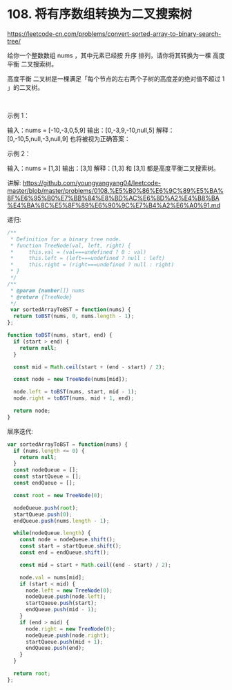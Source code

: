 # 108. 将有序数组转换为二叉搜索树

https://leetcode-cn.com/problems/convert-sorted-array-to-binary-search-tree/


给你一个整数数组 nums ，其中元素已经按 升序 排列，请你将其转换为一棵 高度平衡 二叉搜索树。

高度平衡 二叉树是一棵满足「每个节点的左右两个子树的高度差的绝对值不超过 1 」的二叉树。

 

示例 1：


输入：nums = [-10,-3,0,5,9]
输出：[0,-3,9,-10,null,5]
解释：[0,-10,5,null,-3,null,9] 也将被视为正确答案：

示例 2：


输入：nums = [1,3]
输出：[3,1]
解释：[1,3] 和 [3,1] 都是高度平衡二叉搜索树。



讲解:
https://github.com/youngyangyang04/leetcode-master/blob/master/problems/0108.%E5%B0%86%E6%9C%89%E5%BA%8F%E6%95%B0%E7%BB%84%E8%BD%AC%E6%8D%A2%E4%B8%BA%E4%BA%8C%E5%8F%89%E6%90%9C%E7%B4%A2%E6%A0%91.md


递归:
```js
/**
 * Definition for a binary tree node.
 * function TreeNode(val, left, right) {
 *     this.val = (val===undefined ? 0 : val)
 *     this.left = (left===undefined ? null : left)
 *     this.right = (right===undefined ? null : right)
 * }
 */
/**
 * @param {number[]} nums
 * @return {TreeNode}
 */
 var sortedArrayToBST = function(nums) {
  return toBST(nums, 0, nums.length - 1);
};

function toBST(nums, start, end) {
  if (start > end) {
    return null;
  }

  const mid = Math.ceil(start + (end - start) / 2);

  const node = new TreeNode(nums[mid]);

  node.left = toBST(nums, start, mid - 1);
  node.right = toBST(nums, mid + 1, end);

  return node;
}
```

层序迭代:
```js
var sortedArrayToBST = function(nums) {
  if (nums.length <= 0) {
    return null;
  }
  const nodeQueue = [];
  const startQueue = [];
  const endQueue = [];

  const root = new TreeNode(0);

  nodeQueue.push(root);
  startQueue.push(0);
  endQueue.push(nums.length - 1);

  while(nodeQueue.length) {
    const node = nodeQueue.shift();
    const start = startQueue.shift();
    const end = endQueue.shift();

    const mid = start + Math.ceil((end - start) / 2);

    node.val = nums[mid];
    if (start < mid) {
      node.left = new TreeNode(0);
      nodeQueue.push(node.left);
      startQueue.push(start);
      endQueue.push(mid - 1);
    }
    if (end > mid) {
      node.right = new TreeNode(0);
      nodeQueue.push(node.right);
      startQueue.push(mid + 1);
      endQueue.push(end);
    }
  }

  return root;
};
```
